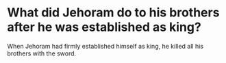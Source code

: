 # What did Jehoram do to his brothers after he was established as king?

When Jehoram had firmly established himself as king, he killed all his brothers with the sword.
